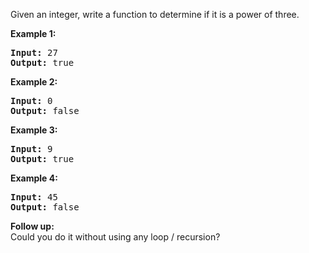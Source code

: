 <div><p>Given an integer, write a function to determine if it is a power of three.</p>

<p><b>Example 1:</b></p>

<pre><strong>Input:</strong> 27
<strong>Output:</strong> true
</pre>

<p><b>Example 2:</b></p>

<pre><strong>Input:</strong> 0
<strong>Output:</strong> false</pre>

<p><b>Example 3:</b></p>

<pre><strong>Input:</strong> 9
<strong>Output:</strong> true</pre>

<p><b>Example 4:</b></p>

<pre><strong>Input:</strong> 45
<strong>Output:</strong> false</pre>

<p><b>Follow up:</b><br>
Could you do it without using any loop / recursion?</p></div>
